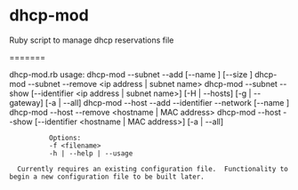 dhcp-mod
========

Ruby script to manage dhcp reservations file

=======

dhcp-mod.rb
      usage:  dhcp-mod --subnet --add [--name <subnet name>] [--size <subnet size>]
              dhcp-mod --subnet --remove <ip address | subnet name>
              dhcp-mod --subnet --show [--identifier <ip address | subnet name>] [-H | --hosts] [-g | --gateway] [-a | --all]
              dhcp-mod --host --add --identifier <MAC address> --network <subnet name> [--name <hostname>]
              dhcp-mod --host --remove <hostname | MAC address>
              dhcp-mod --host --show [--identifier <hostname | MAC address>] [-a | --all]

              Options:
              -f <filename>
              -h | --help | --usage
		
      Currently requires an existing configuration file.  Functionality to begin a new configuration file to be built later.
